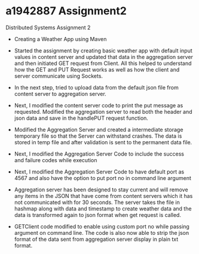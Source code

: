 # a1942887 Assignment2
Distributed Systems Assignment 2
- Creating a Weather App using Maven

- Started the assignment by creating basic weather app with default input values in content server and updated that data in the aggregation server and then initiated GET request from Client. All this helped to understand how the GET and PUT Request works as well as how the client and server communicate using Sockets.

- In the next step, tried to upload data from the default json file from content server to aggregation server.

- Next, I modified the content server code to print the put message as requested. Modified the aggregation server to read both the header and json data and save in the handlePUT request function.

- Modified the Aggregation Server and created a intermediate storage temporary file so that the Server can withstand crashes. The data is stored in temp file and after validation is sent to the permanent data file.

- Next, I modified the Aggregation Server Code to include the success and failure codes while execution

- Next, I modified the Aggregation Server Code to have default port as 4567 and also have the option to put port no in command line argument

- Aggregation server has been designed to stay current and will remove any items in the JSON that have come from content servers which it has not communicated with for 30 seconds. The server takes the file in hashmap along with data and timestamp to create weather data and the data is transformed again to json format when get request is called.

- GETClient code modified to enable using custom port no while passing argument on command line. The code is also now able to strip the json format of the data sent from aggregation server display in plain txt format.

